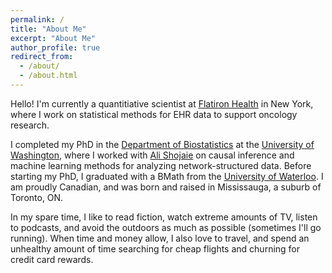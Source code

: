 ```yaml
---
permalink: /
title: "About Me"
excerpt: "About Me"
author_profile: true
redirect_from: 
  - /about/
  - /about.html
---
```


Hello! I'm currently a quantitiative scientist at [Flatiron Health](https://flatiron.com/) in New York, where I work on statistical methods for EHR data to support oncology research.

I completed my PhD in the [Department of Biostatistics](http://www.biostat.washington.edu/)  at the [University of Washington](https://www.washington.edu/), where I worked with [Ali Shojaie](http://faculty.washington.edu/ashojaie/index.html) on causal inference and machine learning methods for analyzing network-structured data. Before starting my PhD, I graduated with a BMath from the [University of Waterloo](https://uwaterloo.ca/). I am proudly Canadian, and was born and raised in Mississauga, a suburb of Toronto, ON. 

In my spare time, I like to read fiction, watch extreme amounts of TV, listen to podcasts, and avoid the outdoors as much as possible (sometimes I'll go running). When time and money allow, I also love to travel, and spend an unhealthy amount of time searching for cheap flights and churning for credit card rewards.
